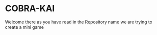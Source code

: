 # COBRA-KAI
Welcome there as you have read in the Repository name we are trying to create a mini game 
